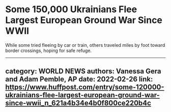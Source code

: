 # Some 150,000 Ukrainians Flee Largest European Ground War Since WWII

While some tried fleeing by car or train, others traveled miles by foot toward border crossings, hoping for safe refuge.

---
category: WORLD NEWS
authors: Vanessa Gera and Adam Pemble, AP
date: 2022-02-26
link: https://www.huffpost.com/entry/some-120000-ukrainians-flee-largest-european-ground-war-since-wwii_n_621a4b34e4b0f800ce220b4c
---
